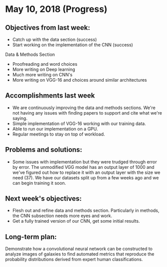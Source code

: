 # May 10, 2018 (Progress)

## Objectives from last week:

- Catch up with the data section (success)
- Start working on the implementation of the CNN (success)

Data & Methods Section

- Proofreading and word choices
- More writing on Deep learning
- Much more writing on CNN's
- More writing on VGG-16 and choices around similar architectures

## Accomplishments last week

- We are continuously improving the data and methods sections. We're not having any issues with finding papers to support and cite what we're saying.
- Simple implementation of VGG-16 working with our training data.
- Able to run our implementation on a GPU.
- Regular meetings to stay on top of workload.

## Problems and solutions:

- Some issues with implementation but they were trudged through error by error. The unmodified VGG model has an output layer of 1000 and we've figured out how to replace it with an output layer with the size we need (37). We have our datasets split up from a few weeks ago and we can begin training it soon.

## Next week's objectives:

- Flesh out and refine data and methods section. Particularly in methods, the CNN subsection needs more eyes and work.
- Get a fully trained version of our CNN, get some initial results.

## Long-term plan:
Demonstrate how a convolutional neural network can be constructed to analyze images of galaxies to find automated metrics that reproduce the probability distributions derived from expert human classifications.
